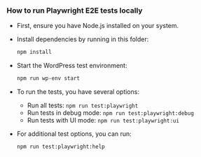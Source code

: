 ### How to run Playwright E2E tests locally

-   First, ensure you have Node.js installed on your system.

-   Install dependencies by running in this folder:

    ```bash
    npm install
    ```

-   Start the WordPress test environment:

    ```bash
    npm run wp-env start
    ```

-   To run the tests, you have several options:

    -   Run all tests: `npm run test:playwright`
    -   Run tests in debug mode: `npm run test:playwright:debug`
    -   Run tests with UI mode: `npm run test:playwright:ui`

-   For additional test options, you can run:
    ```bash
    npm run test:playwright:help
    ```

